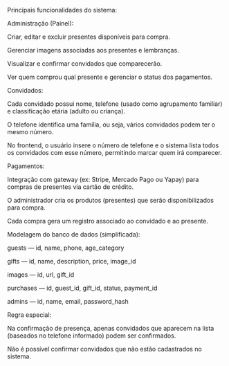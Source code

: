 
Principais funcionalidades do sistema:

Administração (Painel):

Criar, editar e excluir presentes disponíveis para compra.

Gerenciar imagens associadas aos presentes e lembranças.

Visualizar e confirmar convidados que comparecerão.

Ver quem comprou qual presente e gerenciar o status dos pagamentos.

Convidados:

Cada convidado possui nome, telefone (usado como agrupamento familiar) e classificação etária (adulto ou criança).

O telefone identifica uma família, ou seja, vários convidados podem ter o mesmo número.

No frontend, o usuário insere o número de telefone e o sistema lista todos os convidados com esse número, permitindo marcar quem irá comparecer.

Pagamentos:

Integração com gateway (ex: Stripe, Mercado Pago ou Yapay) para compras de presentes via cartão de crédito.

O administrador cria os produtos (presentes) que serão disponibilizados para compra.

Cada compra gera um registro associado ao convidado e ao presente.

Modelagem do banco de dados (simplificada):

guests — id, name, phone, age_category

gifts — id, name, description, price, image_id

images — id, url, gift_id

purchases — id, guest_id, gift_id, status, payment_id

admins — id, name, email, password_hash

Regra especial:

Na confirmação de presença, apenas convidados que aparecem na lista (baseados no telefone informado) podem ser confirmados.

Não é possível confirmar convidados que não estão cadastrados no sistema.